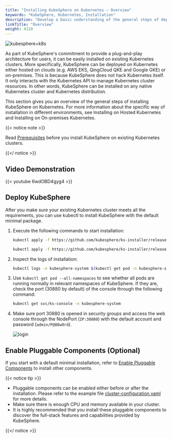 ```yaml
---
title: "Installing KubeSphere on Kubernetes — Overview"
keywords: "KubeSphere, Kubernetes, Installation"
description: "Develop a basic understanding of the general steps of deploying KubeSphere on an existing Kubernetes cluster."
linkTitle: "Overview"
weight: 4110
---
```


![kubesphere+k8s](/images/docs/installing-on-kubernetes/introduction/overview/kubesphere+k8s.png)

As part of KubeSphere's commitment to provide a plug-and-play architecture for users, it can be easily installed on existing Kubernetes clusters. More specifically, KubeSphere can be deployed on Kubernetes either hosted on clouds (e.g. AWS EKS, QingCloud QKE and Google GKE) or on-premises. This is because KubeSphere does not hack Kubernetes itself. It only interacts with the Kubernetes API to manage Kubernetes cluster resources. In other words, KubeSphere can be installed on any native Kubernetes cluster and Kubernetes distribution.

This section gives you an overview of the general steps of installing KubeSphere on Kubernetes. For more information about the specific way of installation in different environments, see Installing on Hosted Kubernetes and Installing on On-premises Kubernetes.

{{< notice note >}}

Read [Prerequisites](../prerequisites/) before you install KubeSphere on existing Kubernetes clusters.

{{</ notice >}}

## Video Demonstration

{{< youtube 6wdOBD4gyg4 >}}

## Deploy KubeSphere

After you make sure your existing Kubernetes cluster meets all the requirements, you can use kubectl to install KubeSphere with the default minimal package.

1. Execute the following commands to start installation:

    ```bash
    kubectl apply -f https://github.com/kubesphere/ks-installer/releases/download/v3.1.0/kubesphere-installer.yaml
    
    kubectl apply -f https://github.com/kubesphere/ks-installer/releases/download/v3.1.0/cluster-configuration.yaml
    ```

2. Inspect the logs of installation:

    ```bash
    kubectl logs -n kubesphere-system $(kubectl get pod -n kubesphere-system -l app=ks-install -o jsonpath='{.items[0].metadata.name}') -f
    ```

3. Use `kubectl get pod --all-namespaces` to see whether all pods are running normally in relevant namespaces of KubeSphere. If they are, check the port (30880 by default) of the console through the following command:

    ```bash
    kubectl get svc/ks-console -n kubesphere-system
    ```

4. Make sure port 30880 is opened in security groups and access the web console through the NodePort (`IP:30880`) with the default account and password (`admin/P@88w0rd`).

    ![login](/images/docs/installing-on-kubernetes/introduction/overview/login.png)

## Enable Pluggable Components (Optional)

If you start with a default minimal installation, refer to [Enable Pluggable Components](../../../pluggable-components/) to install other components.

{{< notice tip >}}

- Pluggable components can be enabled either before or after the installation. Please refer to the example file [cluster-configuration.yaml](https://github.com/kubesphere/ks-installer/blob/release-3.0/deploy/cluster-configuration.yaml) for more details.
- Make sure there is enough CPU and memory available in your cluster.
- It is highly recommended that you install these pluggable components to discover the full-stack features and capabilities provided by KubeSphere.

{{</ notice >}}
